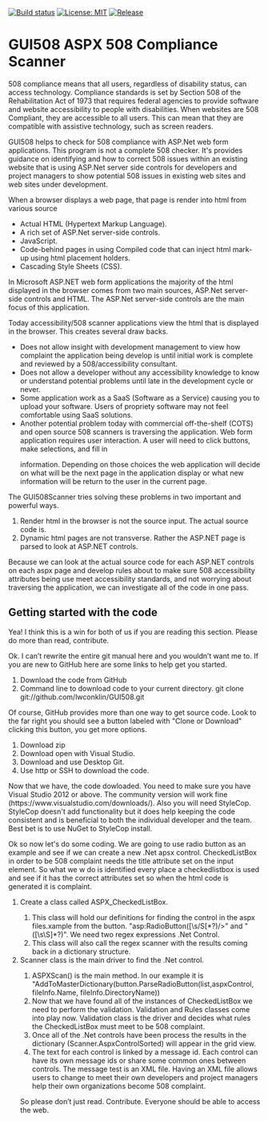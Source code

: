 [![Build status](https://img.shields.io/appveyor/ci/lwconklin/gui508.svg?label=Build&maxAge=60)](https://ci.appveyor.com/project/lwconklin/gui508)
[![License: MIT](https://img.shields.io/badge/License-MIT-yellow.svg)](https://opensource.org/licenses/MIT)
[![Release](https://img.shields.io/github/release/lwconklin/gui508.svg?label=Release&maxAge=60)](https://github.com/lwconklin/gui508/releases/latest)  


# <h1>GUI508 ASPX 508 Compliance Scanner</h1>

<p>
508 compliance means that all users, regardless of disability status, can access technology. 
Compliance standards is set by Section 508 of the Rehabilitation Act of 1973 that requires federal agencies to provide software and website accessibility to people with disabilities. When websites are 508 Compliant, they are accessible to all users. This can mean that they are compatible with assistive technology, such as screen readers.

GUI508 helps to check for 508 compliance with ASP.Net web form applications. This program is not a complete 508 checker. It's provides guidance on identifying and how to correct 508 issues within an existing website that is using ASP.Net server side controls for developers and project managers to show potential 508 issues in existing web sites and web sites under development.
</p>

<p>
When a browser displays a web page, that page is render into html from various source
</p>
<ul>

<li>Actual HTML (Hypertext Markup Language).</li>
<li>A rich set of ASP.Net server-side controls.</li>
<li>JavaScript.</li>
<li>Code-behind pages in using Compiled code that can inject html mark-up using html placement holders.</li>
<li>Cascading Style Sheets (CSS).</li>
</ul>
<p>
In Microsoft ASP.NET web form applications the majority of the html displayed in the browser comes from two main sources, ASP.Net server-side controls and HTML. The ASP.Net server-side controls are the main focus of this application.
</p>
<p>Today accessibility/508 scanner applications view the html that is displayed in the browser. This creates several draw backs.</p>
<ul>
<li>Does not allow insight with development management to view how complaint the application being develop is until initial work is complete and reviewed by a 508/accessibility consultant. </li>
<li>Does not allow a developer without any accessibility knowledge to know or understand potential problems until late in the development cycle or never.</li>
<li>Some application work as a SaaS (Software as a Service) causing you to upload your software. Users of propriety software may not feel comfortable using SaaS solutions.</li>
<li>Another potential problem today with commercial off-the-shelf (COTS) and open source 508 scanners is traversing the application. Web form application requires user interaction. A user will need to click buttons, make selections, and fill in

information. Depending on those choices the web application will decide on what will be the next page in the application display or what new information will be return to the user in the current page. </li>

</ul>
The GUI508Scanner tries solving these problems in two important and powerful ways. 
<ol>
<li>Render html in the browser is not the source input. The actual source code is. </li>
<li>Dynamic html pages are not transverse. Rather the ASP.NET page is parsed to look at ASP.NET controls.</li>
</ol>
<p>
Because we can look at the actual source code for each ASP.NET controls on each aspx page and develop rules about to make sure 508 accessibility attributes being use meet accessibility standards, and not worrying about traversing the application, we can investigate all of the code in one pass.  
</p>


<h2>Getting started with the code</h2>

<p>Yea! I think this is a win for both of us if you are reading this section. Please do more than read, contribute.

Ok. I can’t rewrite the entire git manual here and you wouldn’t want me to. If you are new to GitHub here are some links to help get you
started.</p>
<ol>
<li>Download the code from GitHub </li>
<li>Command line to download code to your current directory. git clone git://github.com/lwconklin/GUI508.git</li>
</ol>

<p> Of course, GitHub provides more than one way to get source code. Look to the far right you should see a button labeled with "Clone or Download" clicking this button, you get more options.
<ol>
<li>Download zip</li>
<li>Download open with Visual Studio.</li>
<li>Download and use Desktop Git.</li>
<li>Use http or SSH to download the code.
</ol>
<p>
Now that we have, the code dowloaded. You need to make sure you have Visual Studio 2012 or above. The community version will work fine (https://www.visualstudio.com/downloads/). Also you will need StyleCop. StyleCop doesn't add functionality but it does help keeping the code consistent and is beneficial to both the individual developer and the team. Best bet is to use NuGet to StyleCop install.</p>

<p>Ok so now let's do some coding. We are going to use radio button as an example and see if we can create a new .Net apsx control. CheckedListBox in order to be 508 complaint needs the title attribute set on the input element. So what we w do is identified every place a checkedlistbox is used and see if it has the correct attributes set so when the html code is generated it is  complaint.</p>
<p>
<ol>
<li>Create a class called ASPX_CheckedListBox.</li>
<ol>
<li>This class will hold our definitions for finding the control in the aspx files.xample from the button. "asp:RadioButton([\s/S[*?)/>" and "([\s\S]*?)". We need two regex expressions .Net Control.</li>
<li>This class will also call the regex scanner with the results coming back in a dictionary structure.</li>
</ol>
<li>Scanner class is the main driver to find the .Net control.</li>
<ol><li>ASPXScan() is the main method. In our example it is "AddToMasterDictionary(button.ParseRadioButton(list,aspxControl, fileInfo.Name, fileInfo.DirectoryName))</li>
<li>Now that we have found all of the instances of CheckedListBox we need to perform the validation. Validation and Rules classes come into play now. Validation class is the driver and decides what rules the CheckedListBox must meet to be 508 complaint.</li>
<li>Once all of the .Net controls have been process the results in the dictionary (Scanner.AspxControlSorted) will appear in the grid view.</li>
<li>The text for each control is linked by a message id. Each control can have its own message ids or share some common ones between controls. The message test is an XML file. Having an XML file allows users to change to meet their own developers and project managers help their own organizations become 508 complaint. </li>
</ol>


















<p> So please don’t just read. Contribute. Everyone should be able to access the web. </p>



 

